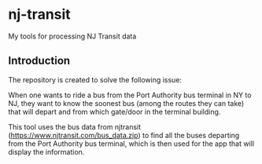 # nj-transit
My tools for processing NJ Transit data

## Introduction

The repository is created to solve the following issue:

When one wants to ride a bus from the Port Authority bus terminal in NY to NJ, they want to know the soonest bus (among the routes they can take) that will depart and from which gate/door in the terminal building.

This tool uses the bus data from njtransit (https://www.njtransit.com/bus_data.zip) to find all the buses departing from the Port Authority bus terminal, which is then used for the app that will display the information.
